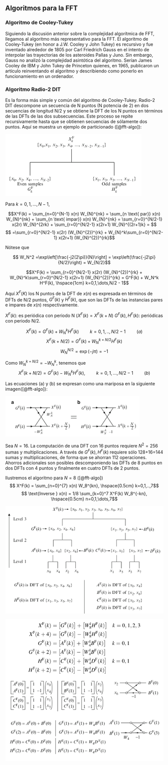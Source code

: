 ## Algoritmos para la FFT

### Algoritmo de Cooley-Tukey

Siguiendo la discusión anterior sobre la complejidad algorítmica de FFT, llegamos al algoritmo más representativo para la FFT. El algoritmo de Cooley-Tukey (en honor a J.W. Cooley y John Tukey) es recursivo y fue inventado alrededor de 1805 por Carl Friedrich Gauss en el intento de interpolar las trayectorias de los asteroides Pallas y Juno. Sin embargo, Gauss no analizó la complejidad asintótica del algoritmo. Serían James Cooley de IBM y John Tukey de Princeton quienes, en 1965, publicaron un artículo reinventando el algoritmo y describiendo como ponerlo en funcionamiento en un ordenador.

### Algoritmo Radio-2 DIT

Es la forma más simple y común del algoritmo de Cooley-Tukey. Radio-2 DIT descompone un secuencia de N puntos (N potencia de 2) en dos secuencias de longitud N/2 y se obtiene la DFT de los N puntos en términos de las DFTs de las dos subsecuencias. Este proceso se repite recursivamente hasta que se obtienen secuencias de sólamente dos puntos. Aquí se muestra un ejemplo de particionado ([@fft-algo]):

![Pequeña visualización del particionado](./imgs/radix-2DIT.png)

Para $k = 0,1,\dots,N-1$,

$$X^F(k) = \sum_{n=0}^{N-1} x(n) W_{N}^{nk} = \sum_{n \text{ par}} x(n) W_{N}^{nk} + \sum_{n \text{ impar}} x(n) W_{N}^{nk}  = \sum_{r=0}^{N/2-1} x(2r) W_{N}^{2rk} +  \sum_{r=0}^{N/2-1} x(2r+1) W_{N}^{(2r+1)k} = $$ $$ =\sum_{r=0}^{N/2-1} x(2r) (W_{N}^{2})^{rk} +  W_{N}^k\sum_{r=0}^{N/2-1} x(2r+1) (W_{N}^{2})^{rk}$$

Nótese que

$$ W_N^2 =\exp\left[\frac{-j2(2\pi)}{N}\right] = \exp\left(\frac{-j2\pi}{N/2}\right) = W_{N/2}$$

$$X^F(k) = \sum_{r=0}^{N/2-1} x(2r) (W_{N}^{2})^{rk} +  W_{N}^k\sum_{r=0}^{N/2-1} x(2r+1) (W_{N}^{2})^{rk} = G^F(k) + W_N^k H^F(k), \hspace{1cm} k=0,1,\dots,N/2 - 1$$

Aquí $X^F(K)$ los N puntos de la DFT de $x(n)$ es expresada en términos de DFTs de N/2 puntos, $G^F(k)$ y $H^F(k)$, que son las DFTs de las instancias pares e impares de $x(n)$ respectivamente.

$X^F(k):$ es periódica con periodo N ($X^F(k) = X^F(k+N)$
$G^F(k), H^F(k):$ periódicas con periodo N/2.

$$X^F(k) = G^F(k) +  W_N^kH^F(k) \hspace{1cm} k=0,1,..,N/2 -1  \hspace{1cm} (a)$$
$$X^F(k+N/2) = G^F(k) + W_N^{k+N/2}H^F(k)$$
$$W_N^{N/2} = \exp(-j\pi)=-1$$

Como $W_N^{k+N/2} = - W_N^k$, tenemos que
$$X^F(k+N/2) = G^F(k) - W_N^kH^F(k), \hspace{1cm} k=0,1,\dots,N/2 -1 \hspace{1cm} (b)$$

Las ecuaciones (a) y (b) se expresan como una mariposa en la siguiente imagen([@fft-algo]):

![Representación de las ecuaciones](./imgs/butterfly.png)

Sea $N=16$. La computación de una DFT con 16 puntos requiere $N^2=256$ sumas y multiplicaciones. A través de $G^F(k), H^F(k)$ requiere sólo 128+16=144 sumas y multiplicaciones, de forma que se ahorran 112 operaciones. Ahorros adicionales son posibles descomponiendo las DFTs de 8 puntos en dos DFTs con 4 puntos y finalmente en cuatro DFTs de 2 puntos.

Ilustremos el algoritmo para $N=8$ ([@fft-algo])
$$ X^F(k) = \sum_{n=0}^{7} x(n) W_8^{kn}, \hspace{0.5cm} k=0,1,..,7$$
$$ \text{Inverse } x(n) = 1/8 \sum_{k=0}^7 X^F(k) W_8^{-kn}, \hspace{0.5cm} n=0,1,\dots,7$$

![Ejemplo  N=8](./imgs/ejemplofft1.png)

![Ejemplo  (continuación) N=8](./imgs/ejemplofft2.png)
